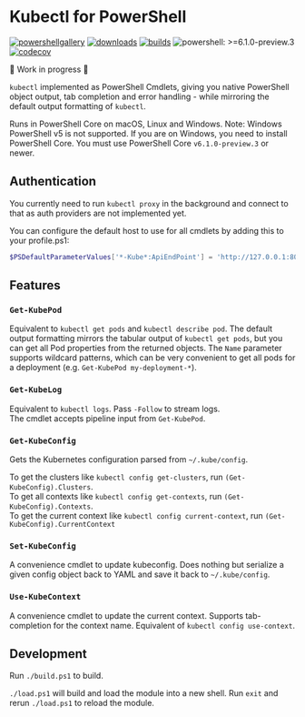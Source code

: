 # Kubectl for PowerShell

[![powershellgallery](https://img.shields.io/powershellgallery/v/Kubectl.svg)](https://www.powershellgallery.com/packages/Kubectl)
[![downloads](https://img.shields.io/powershellgallery/dt/Kubectl.svg?label=downloads)](https://www.powershellgallery.com/packages/Kubectl)
[![builds](https://img.shields.io/vso/build/felixfbecker/ac9f86f8-64e9-4d02-934f-f0725c27e283/3.svg)](https://felixfbecker.visualstudio.com/PSKubectl/_build/latest?definitionId=3&branch=master)
![powershell: >=6.1.0-preview.3](https://img.shields.io/badge/powershell-%3E%3D6.1.0--preview.3-orange.svg)
[![codecov](https://codecov.io/gh/felixfbecker/PSKubectl/branch/master/graph/badge.svg)](https://codecov.io/gh/felixfbecker/PSKubectl)

🚧 Work in progress 🚧 

`kubectl` implemented as PowerShell Cmdlets, giving you native PowerShell object output, tab completion and error handling - while mirroring the default output formatting of `kubectl`.


Runs in PowerShell Core on macOS, Linux and Windows. Note: Windows PowerShell v5 is not supported. If you are on Windows, you need to install PowerShell Core.
You must use PowerShell Core `v6.1.0-preview.3` or newer.

## Authentication

You currently need to run `kubectl proxy` in the background and connect to that as auth providers are not implemented yet.

You can configure the default host to use for all cmdlets by adding this to your profile.ps1:

```powershell
$PSDefaultParameterValues['*-Kube*:ApiEndPoint'] = 'http://127.0.0.1:8001'
```

## Features

### `Get-KubePod`

Equivalent to `kubectl get pods` and `kubectl describe pod`.
The default output formatting mirrors the tabular output of `kubectl get pods`, but you can get all Pod properties from the returned objects.
The `Name` parameter supports wildcard patterns, which can be very convenient to get all pods for a deployment (e.g. `Get-KubePod my-deployment-*`).

### `Get-KubeLog`

Equivalent to `kubectl logs`. Pass `-Follow` to stream logs.  
The cmdlet accepts pipeline input from `Get-KubePod`.

### `Get-KubeConfig`

Gets the Kubernetes configuration parsed from `~/.kube/config`.

To get the clusters like `kubectl config get-clusters`, run `(Get-KubeConfig).Clusters`.  
To get all contexts like `kubectl config get-contexts`, run `(Get-KubeConfig).Contexts`.  
To get the current context like `kubectl config current-context`, run `(Get-KubeConfig).CurrentContext`

### `Set-KubeConfig`

A convenience cmdlet to update kubeconfig. Does nothing but serialize a given config object back to YAML and save it back to `~/.kube/config`.

### `Use-KubeContext`

A convenience cmdlet to update the current context. Supports tab-completion for the context name. Equivalent of `kubectl config use-context`.

## Development

Run `./build.ps1` to build.

`./load.ps1` will build and load the module into a new shell. Run `exit` and rerun `./load.ps1` to reload the module.

